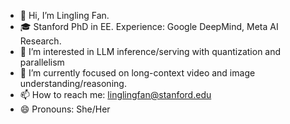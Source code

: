 - 👋 Hi, I’m Lingling Fan.
- 🎓 Stanford PhD in EE. Experience: Google DeepMind, Meta AI Research.
- 👀 I’m interested in LLM inference/serving with quantization and parallelism
- 🌱 I’m currently focused on long-context video and image understanding/reasoning.
- 📫 How to reach me: linglingfan@stanford.edu
- 😄 Pronouns: She/Her
